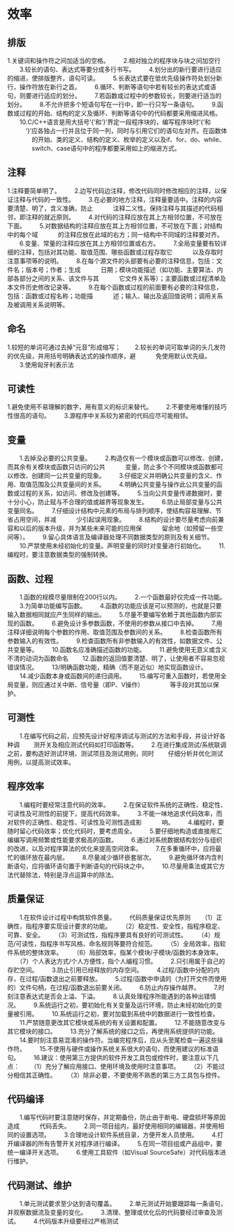 # 效率

## 排版

1.关键词和操作符之间加适当的空格。
　　2.相对独立的程序块与块之间加空行
　　3.较长的语句、表达式等要分成多行书写。
　　4.划分出的新行要进行适应的缩进，使排版整齐，语句可读。
　　5.长表达式要在低优先级操作符处划分新行，操作符放在新行之首。
　　6.循环、判断等语句中若有较长的表达式或语句，则要进行适应的划分。
　　7.若函数或过程中的参数较长，则要进行适当的划分。
　　8.不允许把多个短语句写在一行中，即一行只写一条语句。
　　9.函数或过程的开始、结构的定义及循环、判断等语句中的代码都要采用缩进风格。
　　10.C/C++语言是用大括号‘{’和‘}’界定一段程序块的，编写程序块时‘{’和
　　　‘}’应各独占一行并且位于同一列，同时与引用它们的语句左对齐。在函数体
　　　　的开始、类的定义、结构的定义、枚举的定义以及if、for、do、while、
　　　　switch、case语句中的程序都要采用如上的缩进方式。

## 注释

1.注释要简单明了。
　　2.边写代码边注释，修改代码同时修改相应的注释，以保证注释与代码的一致性。
　　3.在必要的地方注释，注释量要适中。注释的内容要清楚、明了，含义准确，防止
　　　注释二义性。保持注释与其描述的代码相邻，即注释的就近原则。
　　4.对代码的注释应放在其上方相邻位置，不可放在下面。
　　5.对数据结构的注释应放在其上方相邻位置，不可放在下面；对结构中的每个域
　　　的注释应放在此域的右方；同一结构中不同域的注释要对齐。
　　6.变量、常量的注释应放在其上方相邻位置或右方。
　　7.全局变量要有较详细的注释，包括对其功能、取值范围、哪些函数或过程存取它
　　　以及存取时注意事项等的说明。
　　8.在每个源文件的头部要有必要的注释信息，包括：文件名；版本号；作者；生成
　　　日期；模块功能描述（如功能、主要算法、内部各部分之间的关系、该文件与其
　　　它文件关系等）；主要函数或过程清单及本文件历史修改记录等。
　　9.在每个函数或过程的前面要有必要的注释信息，包括：函数或过程名称；功能描
　　　述；输入、输出及返回值说明；调用关系及被调用关系说明等。

## 命名

1.较短的单词可通过去掉“元音”形成缩写；
　　2.较长的单词可取单词的头几发符的优先级，并用括号明确表达式的操作顺序，避
　　　免使用默认优先级。
　　3.使用匈牙利表示法

## 可读性

1.避免使用不易理解的数字，用有意义的标识来替代。
　　2.不要使用难懂的技巧性很高的语句。
　　3.源程序中关系较为紧密的代码应尽可能相邻。

## 变量

　　1.去掉没必要的公共变量。
　　2.构造仅有一个模块或函数可以修改、创建，而其余有关模块或函数只访问的公共
　　　变量，防止多个不同模块或函数都可以修改、创建同一公共变量的现象。
　　3.仔细定义并明确公共变量的含义、作用、取值范围及公共变量间的关系。
　　4.明确公共变量与操作此公共变量的函数或过程的关系，如访问、修改及创建等。
　　5.当向公共变量传递数据时，要十分小心，防止赋与不合理的值或越界等现象发生。
　　6.防止局部变量与公共变量同名。
　　7.仔细设计结构中元素的布局与排列顺序，使结构容易理解、节省占用空间，并减
　　　少引起误用现象。
　　8.结构的设计要尽量考虑向前兼容和以后的版本升级，并为某些未来可能的应用保
　　　留余地（如预留一些空间等）。
　　9.留心具体语言及编译器处理不同数据类型的原则及有关细节。
　　10.严禁使用未经初始化的变量。声明变量的同时对变量进行初始化。
　　11.编程时，要注意数据类型的强制转换。

## 函数、过程

　　1.函数的规模尽量限制在200行以内。
　　2.一个函数最好仅完成一件功能。
　　3.为简单功能编写函数。
　　4.函数的功能应该是可以预测的，也就是只要输入数据相同就应产生同样的输出。
　　5.尽量不要编写依赖于其他函数内部实现的函数。
　　6.避免设计多参数函数，不使用的参数从接口中去掉。
　　7.用注释详细说明每个参数的作用、取值范围及参数间的关系。
　　8.检查函数所有参数输入的有效性。
　　9.检查函数所有非参数输入的有效性，如数据文件、公共变量等。
　　10.函数名应准确描述函数的功能。
　　11.避免使用无意义或含义不清的动词为函数命名
　　12.函数的返回值要清楚、明了，让使用者不容易忽视错误情况。
　　13/明确函数功能，精确（而不是近似）地实现函数设计。
　　14.减少函数本身或函数间的递归调用。
　　15.编写可重入函数时，若使用全局变量，则应通过关中断、信号量（即P、V操作）
　　　　等手段对其加以保护。

## 可测性

　　1.在编写代码之前，应预先设计好程序调试与测试的方法和手段，并设计好各种调
　　测开关及相应测试代码如打印函数等。
　　2.在进行集成测试/系统联调之前，要构造好测试环境、测试项目及测试用例，同时
　　仔细分析并优化测试用例，以提高测试效率。

## 程序效率

　　1.编程时要经常注意代码的效率。
　　2.在保证软件系统的正确性、稳定性、可读性及可测性的前提下，提高代码效率。
　　3.不能一味地追求代码效率，而对软件的正确性、稳定性、可读性及可测性造成影
　　　响。
　　4.编程时，要随时留心代码效率；优化代码时，要考虑周全。
　　5.要仔细地构造或直接用汇编编写调用频繁或性能要求极高的函数。
　　6.通过对系统数据结构划分与组织的改进，以及对程序算法的优化来提高空间效率。
　　7.在多重循环中，应将最忙的循环放在最内层。
　　8.尽量减少循环嵌套层次。
　　9.避免循环体内含判断语句，应将循环语句置于判断语句的代码块之中。
　　10.尽量用乘法或其它方法代替除法，特别是浮点运算中的除法。

## 质量保证

　　1.在软件设计过程中构筑软件质量。
　　代码质量保证优先原则
　　（1）正确性，指程序要实现设计要求的功能。
　　（2）稳定性、安全性，指程序稳定、可靠、安全。
　　（3）可测试性，指程序要具有良好的可测试性。
　　（4）规范/可读性，指程序书写风格、命名规则等要符合规范。
　　（5）全局效率，指软件系统的整体效率。
　　（6）局部效率，指某个模块/子模块/函数的本身效率。
　　（7）个人表达方式/个人方便性，指个人编程习惯。
　　2.只引用属于自己的存贮空间。
　　3.防止引用已经释放的内存空间。
　　4.过程/函数中分配的内存，在过程/函数退出之前要释放。
　　5.过程/函数中申请的（为打开文件而使用的）文件句柄，在过程/函数退出前要关闭。
　　6.防止内存操作越界。
　　7.时刻注意表达式是否会上溢、下溢。
　　8.认真处理程序所能遇到的各种出错情况。
　　9.系统运行之初，要初始化有关变量及运行环境，防止未经初始化的变量被引用。
　　10.系统运行之初，要对加载到系统中的数据进行一致性检查。
　　11.严禁随意更改其它模块或系统的有关设置和配置。
　　12.不能随意改变与其它模块的接口。
　　13.充分了解系统的接口之后，再使用系统提供的功能。
　　14.要时刻注意易混淆的操作符。当编完程序后，应从头至尾检查一遍这些操作符。
　　15.不使用与硬件或操作系统关系很大的语句，而使用建议的标准语句。
　　16.建议：使用第三方提供的软件开发工具包或控件时，要注意以下几点：
　　（1）充分了解应用接口、使用环境及使用时注意事项。
　　（2）不能过分相信其正确性。
　　（3）除非必要，不要使用不熟悉的第三方工具包与控件。

## 代码编译

　　1.编写代码时要注意随时保存，并定期备份，防止由于断电、硬盘损坏等原因造成
　　　代码丢失。
　　2.同一项目组内，最好使用相同的编辑器，并使用相同的设置选项。
　　3.合理地设计软件系统目录，方便开发人员使用。
　　4.打开编译器的所有告警开关对程序进行编译。
　　5.在同一项目组或产品组中，要统一编译开关选项。
　　6.使用工具软件（如Visual SourceSafe）对代码版本进行维护。

## 代码测试、维护

　　1.单元测试要求至少达到语句覆盖。
　　2.单元测试开始要跟踪每一条语句，并观察数据流及变量的变化。
　　3.清理、整理或优化后的代码要经过审查及测试。
　　4.代码版本升级要经过严格测试
